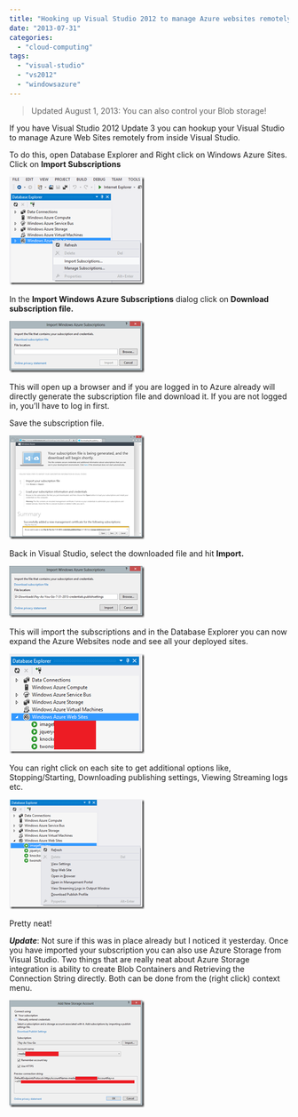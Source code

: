 ```yaml
---
title: "Hooking up Visual Studio 2012 to manage Azure websites remotely"
date: "2013-07-31"
categories: 
  - "cloud-computing"
tags: 
  - "visual-studio"
  - "vs2012"
  - "windowsazure"
---
```


> Updated August 1, 2013: You can also control your Blob storage!

If you have Visual Studio 2012 Update 3 you can hookup your Visual Studio to manage Azure Web Sites remotely from inside Visual Studio.

To do this, open Database Explorer and Right click on Windows Azure Sites. Click on **Import Subscriptions**

[![image](images/image_thumb10.png "image")](/images/blog/2013/07/images/blog/image10.png)

In the **Import Windows Azure Subscriptions** dialog click on **Download subscription file.**

[![image](images/image_thumb11.png "image")](/images/blog/2013/07/images/blog/image11.png)

This will open up a browser and if you are logged in to Azure already will directly generate the subscription file and download it. If you are not logged in, you’ll have to log in first.

Save the subscription file.

[![image](images/image_thumb12.png "image")](/images/blog/2013/07/images/blog/image12.png)

Back in Visual Studio, select the downloaded file and hit **Import.**

[![image](images/image_thumb13.png "image")](/images/blog/2013/07/images/blog/image13.png)

This will import the subscriptions and in the Database Explorer you can now expand the Azure Websites node and see all your deployed sites.

[![image](images/image_thumb14.png "image")](/images/blog/2013/07/images/blog/image14.png)

You can right click on each site to get additional options like, Stopping/Starting, Downloading publishing settings, Viewing Streaming logs etc.

[![image](images/image_thumb15.png "image")](/images/blog/2013/07/images/blog/image15.png)

Pretty neat!

**_Update_**: Not sure if this was in place already but I noticed it yesterday. Once you have imported your subscription you can also use Azure Storage from Visual Studio. Two things that are really neat about Azure Storage integration is ability to create Blob Containers and Retrieving the Connection String directly. Both can be done from the (right click) context menu.

[![image](images/image_thumb.png "image")](/images/blog/2013/08/images/blog/image.png)
